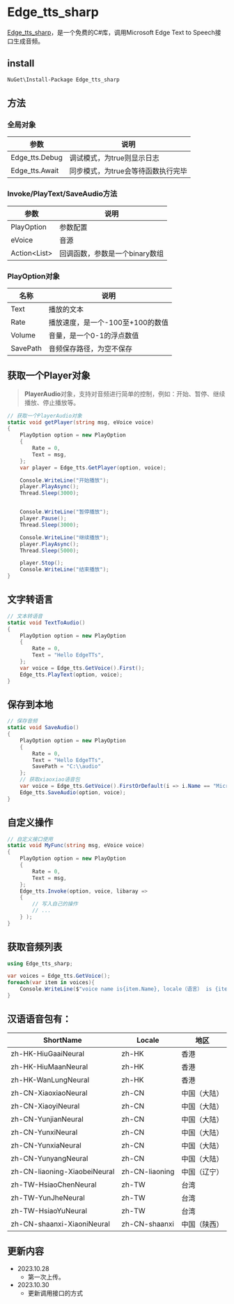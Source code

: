 # Edge_tts_sharp 
[Edge_tts_sharp](https://www.nuget.org/packages/Edge_tts_sharp)，是一个免费的C#库，调用Microsoft Edge Text to Speech接口生成音频。

## install
```sh
NuGet\Install-Package Edge_tts_sharp
```
## 方法

### 全局对象
| 参数 | 说明 |
| --- | --- |
| Edge_tts.Debug | 调试模式，为true则显示日志 |
| Edge_tts.Await | 同步模式，为true会等待函数执行完毕 | 

### Invoke/PlayText/SaveAudio方法
| 参数 | 说明 |
| --- | --- |
| PlayOption | 参数配置 |
| eVoice | 音源 |
| Action<List<callback>> | 回调函数，参数是一个binary数组 |

### PlayOption对象
| 名称  | 说明 |
| --- | --- |
| Text | 播放的文本 |
| Rate | 播放速度，是一个-100至+100的数值 |
| Volume | 音量，是一个0-1的浮点数值 |
| SavePath | 音频保存路径，为空不保存 |

## 获取一个Player对象
> **PlayerAudio**对象，支持对音频进行简单的控制，例如：开始、暂停、继续播放、停止播放等。
```cs
// 获取一个PlayerAudio对象
static void getPlayer(string msg, eVoice voice)
{
    PlayOption option = new PlayOption
    {
        Rate = 0,
        Text = msg,
    };
    var player = Edge_tts.GetPlayer(option, voice);

    Console.WriteLine("开始播放");
    player.PlayAsync();
    Thread.Sleep(3000);


    Console.WriteLine("暂停播放");
    player.Pause();
    Thread.Sleep(3000);

    Console.WriteLine("继续播放");
    player.PlayAsync();
    Thread.Sleep(5000);

    player.Stop();
    Console.WriteLine("结束播放");
}
```

## 文字转语言
```cs
// 文本转语音
static void TextToAudio()
{
    PlayOption option = new PlayOption
    {
        Rate = 0,
        Text = "Hello EdgeTTs",
    };
    var voice = Edge_tts.GetVoice().First();
    Edge_tts.PlayText(option, voice);
}
```

## 保存到本地
```cs
// 保存音频
static void SaveAudio()
{
    PlayOption option = new PlayOption
    {
        Rate = 0,
        Text = "Hello EdgeTTs",
        SavePath = "C:\\audio"
    };
    // 获取xiaoxiao语音包
    var voice = Edge_tts.GetVoice().FirstOrDefault(i => i.Name == "Microsoft Server Speech Text to Speech Voice (zh-CN, XiaoxiaoNeural)");
    Edge_tts.SaveAudio(option, voice);
}
```

## 自定义操作
```cs
// 自定义接口使用
static void MyFunc(string msg, eVoice voice)
{
    PlayOption option = new PlayOption
    {
        Rate = 0,
        Text = msg,
    };
    Edge_tts.Invoke(option, voice, libaray =>
    {
        // 写入自己的操作
        // ...
    } );
}
```

## 获取音频列表
```cs
using Edge_tts_sharp;

var voices = Edge_tts.GetVoice();
foreach(var item in voices){
    Console.WriteLine($"voice name is{item.Name}, locale（语言） is {item.Locale}, SuggestedCodec(音频类型) is {item.SuggestedCodec}");
}
```
## 汉语语音包有：

| ShortName              | Locale       | 地区         |
|------------------------|--------------|--------------|
| zh-HK-HiuGaaiNeural    | zh-HK        | 香港         |
| zh-HK-HiuMaanNeural    | zh-HK        | 香港         |
| zh-HK-WanLungNeural    | zh-HK        | 香港         |
| zh-CN-XiaoxiaoNeural   | zh-CN        | 中国（大陆） |
| zh-CN-XiaoyiNeural     | zh-CN        | 中国（大陆） |
| zh-CN-YunjianNeural    | zh-CN        | 中国（大陆） |
| zh-CN-YunxiNeural      | zh-CN        | 中国（大陆） |
| zh-CN-YunxiaNeural     | zh-CN        | 中国（大陆） |
| zh-CN-YunyangNeural    | zh-CN        | 中国（大陆） |
| zh-CN-liaoning-XiaobeiNeural | zh-CN-liaoning | 中国（辽宁） |
| zh-TW-HsiaoChenNeural  | zh-TW        | 台湾         |
| zh-TW-YunJheNeural     | zh-TW        | 台湾         |
| zh-TW-HsiaoYuNeural    | zh-TW        | 台湾         |
| zh-CN-shaanxi-XiaoniNeural | zh-CN-shaanxi | 中国（陕西） |


## 更新内容

- 2023.10.28
    - 第一次上传。
- 2023.10.30
    - 更新调用接口的方式
